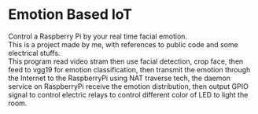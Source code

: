 # Emotion Based IoT
 Control a Raspberry Pi by your real time facial emotion.  
 This is a project made by me, with references to public code and some electrical stuffs.  
 This program read video stram then use facial detection, crop face, then feed to vgg19 for emotion classification, then transmit the emotion through the Internet to the RaspberryPi using NAT traverse tech, the daemon service on RaspberryPi receive the emotion distribution, then output GPIO signal to control electric relays to control different color of LED to light the room.
